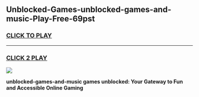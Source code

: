 
## Unblocked-Games-unblocked-games-and-music-Play-Free-69pst
<h3>
<a href="https://premium76.site?title=unblocked-games-and-music&ref=23A">CLICK TO PLAY</a></h3>
<hr>

<h3>
<a href="https://premium76.site?title=unblocked-games-and-music&ref=23A">CLICK 2 PLAY</a>
  
</h3>

<a href="https://premium76.site?title=unblocked-games-and-music&ref=23A"><img src="https://clearcache.store/games.png"></a>


**unblocked-games-and-music games unblocked: Your Gateway to Fun and Accessible Online Gaming**
